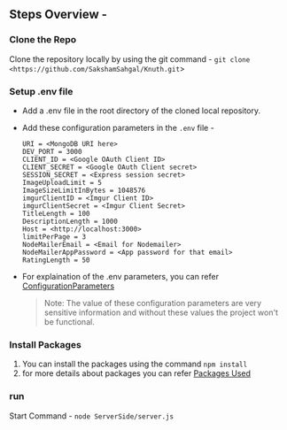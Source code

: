 ## Steps Overview -

### Clone the Repo

Clone the repository locally by using the git command - 
`git clone <https://github.com/SakshamSahgal/Knuth.git`>

### Setup .env file

- Add a .env file in the root directory of the cloned local repository.
    
- Add these configuration parameters in the `.env` file -
    
    ```
    URI = <MongoDB URI here>
    DEV_PORT = 3000
    CLIENT_ID = <Google OAuth Client ID>
    CLIENT_SECRET = <Google OAuth Client secret>
    SESSION_SECRET = <Express session secret>
    ImageUploadLimit = 5
    ImageSizeLimitInBytes = 1048576
    imgurClientID = <Imgur Client ID>
    imgurClientSecret = <Imgur Client Secret>
    TitleLength = 100
    DescriptionLength = 1000
    Host = <http://localhost:3000>
    limitPerPage = 3
    NodeMailerEmail = <Email for Nodemailer>
    NodeMailerAppPassword = <App password for that email>
    RatingLength = 50
    ```
    
- For explaination of the .env parameters, you can refer [ConfigurationParameters](ConfigurationParameters.md)
    
      
    > Note: The value of these configuration parameters are very sensitive information and without these values the project won't be functional.
    

### Install Packages

1. You can install the packages using the command `npm install`
2. for more details about packages you can refer [Packages Used](PackagesUsed.md)

### run

Start Command - `node ServerSide/server.js`